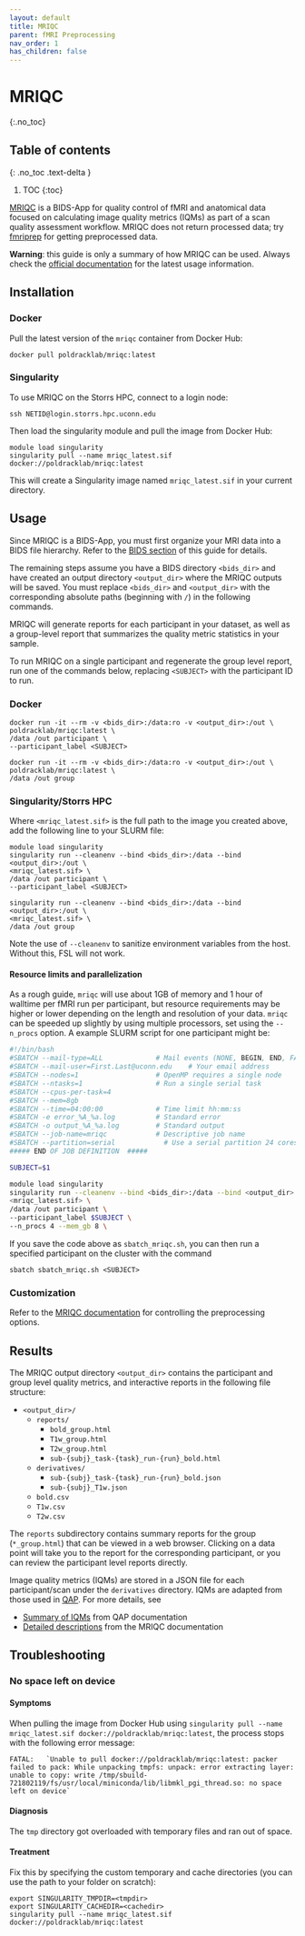 ```yaml
---
layout: default
title: MRIQC
parent: fMRI Preprocessing
nav_order: 1
has_children: false
---
```


# MRIQC
{:.no_toc}

## Table of contents
{: .no_toc .text-delta }

1. TOC
{:toc}


[MRIQC](https://mriqc.readthedocs.io/en/stable/) is a BIDS-App for quality control of fMRI and anatomical data focused on calculating image quality metrics (IQMs) as part of a scan quality assessment workflow. MRIQC does not return processed data; try [fmriprep](fmriprep) for getting preprocessed data.

**Warning**: this guide is only a summary of how MRIQC can be used. Always check the [official documentation](https://mriqc.readthedocs.io/en/stable/) for the latest usage information.

## Installation

### Docker

Pull the latest version of the `mriqc` container from Docker Hub:


```shell
docker pull poldracklab/mriqc:latest
```

### Singularity

To use MRIQC on the Storrs HPC, connect to a login node:

```shell
ssh NETID@login.storrs.hpc.uconn.edu
```

Then load the singularity module and pull the image from Docker Hub:

```shell
module load singularity
singularity pull --name mriqc_latest.sif docker://poldracklab/mriqc:latest
```

This will create a Singularity image named `mriqc_latest.sif` in your current directory.


## Usage

Since MRIQC is a BIDS-App, you must first organize your MRI data into a BIDS file hierarchy. Refer to the [BIDS section](../bids) of this guide for details.

The remaining steps assume you have a BIDS directory `<bids_dir>` and have created an output directory `<output_dir>` where the MRIQC outputs will be saved. You must replace `<bids_dir>` and `<output_dir>` with the corresponding absolute paths (beginning with `/`) in the following commands.

MRIQC will generate reports for each participant in your dataset, as well as a group-level report that summarizes the quality metric statistics in your sample.


To run MRIQC on a single participant and regenerate the group level report, run one of the commands below, replacing `<SUBJECT>` with the participant ID to run.


### Docker

```shell
docker run -it --rm -v <bids_dir>:/data:ro -v <output_dir>:/out \
poldracklab/mriqc:latest \
/data /out participant \
--participant_label <SUBJECT>

docker run -it --rm -v <bids_dir>:/data:ro -v <output_dir>:/out \
poldracklab/mriqc:latest \
/data /out group
```

### Singularity/Storrs HPC

Where `<mriqc_latest.sif>` is the full path to the image you created above, add the following line to your SLURM file:

```shell
module load singularity
singularity run --cleanenv --bind <bids_dir>:/data --bind <output_dir>:/out \
<mriqc_latest.sif> \
/data /out participant \
--participant_label <SUBJECT>

singularity run --cleanenv --bind <bids_dir>:/data --bind <output_dir>:/out \
<mriqc_latest.sif> \
/data /out group
```

Note the use of `--cleanenv` to sanitize environment variables from the host. Without this, FSL will not work.

#### Resource limits and parallelization

As a rough guide, `mriqc` will use about 1GB of memory and 1 hour of walltime per fMRI run per participant, but   resource requirements may be higher or lower depending on the length and resolution of your data. `mriqc` can be speeded up slightly by using multiple processors, set using the `--n_procs` option. A example SLURM script for one participant might be:


```bash
#!/bin/bash
#SBATCH --mail-type=ALL 			# Mail events (NONE, BEGIN, END, FAIL, ALL)
#SBATCH --mail-user=First.Last@uconn.edu	# Your email address
#SBATCH --nodes=1					# OpenMP requires a single node
#SBATCH --ntasks=1					# Run a single serial task
#SBATCH --cpus-per-task=4
#SBATCH --mem=8gb
#SBATCH --time=04:00:00				# Time limit hh:mm:ss
#SBATCH -e error_%A_%a.log			# Standard error
#SBATCH -o output_%A_%a.log			# Standard output
#SBATCH --job-name=mriqc			# Descriptive job name
#SBATCH --partition=serial            # Use a serial partition 24 cores/7days
##### END OF JOB DEFINITION  #####

SUBJECT=$1

module load singularity
singularity run --cleanenv --bind <bids_dir>:/data --bind <output_dir>:/out \
<mriqc_latest.sif> \
/data /out participant \
--participant_label $SUBJECT \
--n_procs 4 --mem_gb 8 \

```

If you save the code above as `sbatch_mriqc.sh`, you can then run a specified participant on the cluster with the command

```
sbatch sbatch_mriqc.sh <SUBJECT>
```


### Customization

Refer to the [MRIQC documentation](https://mriqc.readthedocs.io/en/stable/running.html#command-line-interface) for controlling the preprocessing options.


## Results

The MRIQC output directory `<output_dir>` contains the participant and group level quality metrics, and interactive reports in the following file structure:

- `<output_dir>/`
	- `reports/`
		- `bold_group.html`
		- `T1w_group.html`
		- `T2w_group.html`
		- `sub-{subj}_task-{task}_run-{run}_bold.html`
	-  `derivatives/`
		-  `sub-{subj}_task-{task}_run-{run}_bold.json`
		-  `sub-{subj}_T1w.json`
	-  `bold.csv`
	-  `T1w.csv`
	-  `T2w.csv`


The `reports` subdirectory contains summary reports for the group (`*_group.html`) that can be viewed in a web browser. Clicking on a data point will take you to the report for the corresponding participant, or you can review the participant level reports directly.

Image quality metrics (IQMs) are stored in a JSON file for each participant/scan under the `derivatives` directory. IQMs are adapted from those used in [QAP](http://preprocessed-connectomes-project.org/quality-assessment-protocol/index.html). For more details, see

- [Summary of IQMs](http://preprocessed-connectomes-project.org/quality-assessment-protocol/#taxonomy-of-qa-measures) from QAP documentation
- [Detailed descriptions](https://mriqc.readthedocs.io/en/stable/measures.html) from the MRIQC documentation

## Troubleshooting

### No space left on device

#### Symptoms

When pulling the image from Docker Hub using `singularity pull --name mriqc_latest.sif docker://poldracklab/mriqc:latest`, the process stops with the following error message:

```
FATAL:   `Unable to pull docker://poldracklab/mriqc:latest: packer failed to pack: While unpacking tmpfs: unpack: error extracting layer: unable to copy: write /tmp/sbuild-721802119/fs/usr/local/miniconda/lib/libmkl_pgi_thread.so: no space left on device`
```
#### Diagnosis

The `tmp` directory got overloaded with temporary files and ran out of space.

#### Treatment

Fix this by specifying the custom temporary and cache directories (you can use the path to your folder on scratch):

```shell
export SINGULARITY_TMPDIR=<tmpdir>
export SINGULARITY_CACHEDIR=<cachedir>
singularity pull --name mriqc_latest.sif docker://poldracklab/mriqc:latest
```
